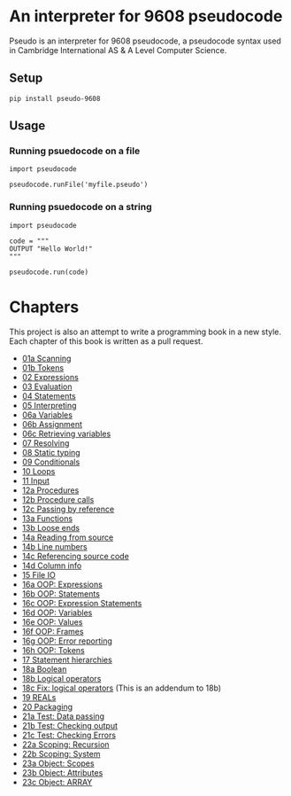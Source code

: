# An interpreter for 9608 pseudocode

Pseudo is an interpreter for 9608 pseudocode, a pseudocode syntax used in Cambridge International AS & A Level Computer Science.

## Setup

```
pip install pseudo-9608
```

## Usage

### Running psuedocode on a file

```
import pseudocode

pseudocode.runFile('myfile.pseudo')
```

### Running psuedocode on a string

```
import pseudocode

code = """
OUTPUT "Hello World!"
"""

pseudocode.run(code)
```

# Chapters

This project is also an attempt to write a programming book in a new style. Each chapter of this book is written as a pull request.

- [01a Scanning](https://github.com/nyjc-computing/pseudo/pull/1)
- [01b Tokens](https://github.com/nyjc-computing/pseudo/pull/2)
- [02 Expressions](https://github.com/nyjc-computing/pseudo/pull/3)
- [03 Evaluation](https://github.com/nyjc-computing/pseudo/pull/8)
- [04 Statements](https://github.com/nyjc-computing/pseudo/pull/9)
- [05 Interpreting](https://github.com/nyjc-computing/pseudo/pull/10)
- [06a Variables](https://github.com/nyjc-computing/pseudo/pull/11)
- [06b Assignment](https://github.com/nyjc-computing/pseudo/pull/12)
- [06c Retrieving variables](https://github.com/nyjc-computing/pseudo/pull/13)
- [07 Resolving](https://github.com/nyjc-computing/pseudo/pull/14)
- [08 Static typing](https://github.com/nyjc-computing/pseudo/pull/15)
- [09 Conditionals](https://github.com/nyjc-computing/pseudo/pull/17)
- [10 Loops](https://github.com/nyjc-computing/pseudo/pull/18)
- [11 Input](https://github.com/nyjc-computing/pseudo/pull/19)
- [12a Procedures](https://github.com/nyjc-computing/pseudo/pull/20)
- [12b Procedure calls](https://github.com/nyjc-computing/pseudo/pull/22)
- [12c Passing by reference](https://github.com/nyjc-computing/pseudo/pull/24)
- [13a Functions](https://github.com/nyjc-computing/pseudo/pull/25)
- [13b Loose ends](https://github.com/nyjc-computing/pseudo/pull/26)
- [14a Reading from source](https://github.com/nyjc-computing/pseudo/pull/28)
- [14b Line numbers](https://github.com/nyjc-computing/pseudo/pull/29)
- [14c Referencing source code](https://github.com/nyjc-computing/pseudo/pull/30)
- [14d Column info](https://github.com/nyjc-computing/pseudo/pull/31)
- [15 File IO](https://github.com/nyjc-computing/pseudo/pull/32)
- [16a OOP: Expressions](https://github.com/nyjc-computing/pseudo/pull/34)
- [16b OOP: Statements](https://github.com/nyjc-computing/pseudo/pull/35)
- [16c OOP: Expression Statements](https://github.com/nyjc-computing/pseudo/pull/36)
- [16d OOP: Variables](https://github.com/nyjc-computing/pseudo/pull/37)
- [16e OOP: Values](https://github.com/nyjc-computing/pseudo/pull/38)
- [16f OOP: Frames](https://github.com/nyjc-computing/pseudo/pull/40)
- [16g OOP: Error reporting](https://github.com/nyjc-computing/pseudo/pull/41)
- [16h OOP: Tokens](https://github.com/nyjc-computing/pseudo/pull/43)
- [17 Statement hierarchies](https://github.com/nyjc-computing/pseudo/pull/44)
- [18a Boolean](https://github.com/nyjc-computing/pseudo/pull/45)
- [18b Logical operators](https://github.com/nyjc-computing/pseudo/pull/48)
- [18c Fix: logical operators](https://github.com/nyjc-computing/pseudo/pull/49) (This is an addendum to 18b)
- [19 REALs](https://github.com/nyjc-computing/pseudo/pull/51)
- [20 Packaging](https://github.com/nyjc-computing/pseudo-9608/pull/52)
- [21a Test: Data passing](https://github.com/nyjc-computing/pseudo-9608/pull/53)
- [21b Test: Checking output](https://github.com/nyjc-computing/pseudo-9608/pull/54)
- [21c Test: Checking Errors](https://github.com/nyjc-computing/pseudo-9608/pull/55)
- [22a Scoping: Recursion](https://github.com/nyjc-computing/pseudo-9608/pull/56)
- [22b Scoping: System](https://github.com/nyjc-computing/pseudo-9608/pull/57)
- [23a Object: Scopes](https://github.com/nyjc-computing/pseudo-9608/pull/58)
- [23b Object: Attributes](https://github.com/nyjc-computing/pseudo-9608/pull/59)
- [23c Object: ARRAY](https://github.com/nyjc-computing/pseudo-9608/pull/60)
